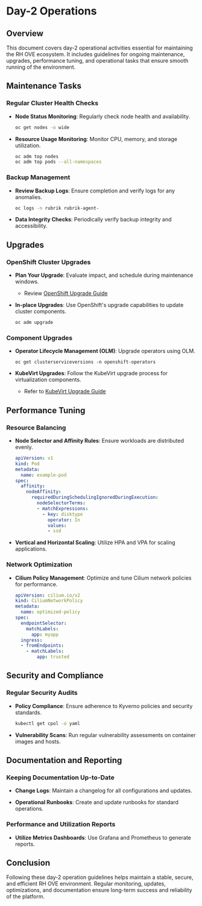 # Day-2 Operations

## Overview

This document covers day-2 operational activities essential for maintaining the RH OVE ecosystem. It includes guidelines for ongoing maintenance, upgrades, performance tuning, and operational tasks that ensure smooth running of the environment.

## Maintenance Tasks

### Regular Cluster Health Checks

- **Node Status Monitoring**: Regularly check node health and availability.
  ```bash
  oc get nodes -o wide
  ```

- **Resource Usage Monitoring**: Monitor CPU, memory, and storage utilization.
  ```bash
  oc adm top nodes
  oc adm top pods --all-namespaces
  ```

### Backup Management

- **Review Backup Logs**: Ensure completion and verify logs for any anomalies.
  ```bash
  oc logs -n rubrik rubrik-agent-
  ```

- **Data Integrity Checks**: Periodically verify backup integrity and accessibility.

## Upgrades

### OpenShift Cluster Upgrades

- **Plan Your Upgrade**: Evaluate impact, and schedule during maintenance windows.
  - Review [OpenShift Upgrade Guide](https://docs.openshift.com/upgrade/)

- **In-place Upgrades**: Use OpenShift's upgrade capabilities to update cluster components.
  ```bash
  oc adm upgrade
  ```

### Component Upgrades

- **Operator Lifecycle Management (OLM)**: Upgrade operators using OLM.
  ```oc
  oc get clusterserviceversions -n openshift-operators
  ```

- **KubeVirt Upgrades**: Follow the KubeVirt upgrade process for virtualization components.
  - Refer to [KubeVirt Upgrade Guide](https://kubevirt.io/upgrade-guide/)

## Performance Tuning

### Resource Balancing

- **Node Selector and Affinity Rules**: Ensure workloads are distributed evenly.
  ```yaml
  apiVersion: v1
  kind: Pod
  metadata:
    name: example-pod
  spec:
    affinity:
      nodeAffinity:
        requiredDuringSchedulingIgnoredDuringExecution:
          nodeSelectorTerms:
          - matchExpressions:
            - key: disktype
              operator: In
              values:
              - ssd
  ```

- **Vertical and Horizontal Scaling**: Utilize HPA and VPA for scaling applications.

### Network Optimization

- **Cilium Policy Management**: Optimize and tune Cilium network policies for performance.
  ```yaml
  apiVersion: cilium.io/v2
  kind: CiliumNetworkPolicy
  metadata:
    name: optimized-policy
  spec:
    endpointSelector:
      matchLabels:
        app: myapp
    ingress:
    - fromEndpoints:
      - matchLabels:
          app: trusted
  ```

## Security and Compliance

### Regular Security Audits

- **Policy Compliance**: Ensure adherence to Kyverno policies and security standards.
  ```bash
  kubectl get cpol -o yaml
  ```

- **Vulnerability Scans**: Run regular vulnerability assessments on container images and hosts.

## Documentation and Reporting

### Keeping Documentation Up-to-Date

- **Change Logs**: Maintain a changelog for all configurations and updates.
  
- **Operational Runbooks**: Create and update runbooks for standard operations.

### Performance and Utilization Reports

- **Utilize Metrics Dashboards**: Use Grafana and Prometheus to generate reports.
  
## Conclusion

Following these day-2 operation guidelines helps maintain a stable, secure, and efficient RH OVE environment. Regular monitoring, updates, optimizations, and documentation ensure long-term success and reliability of the platform.
